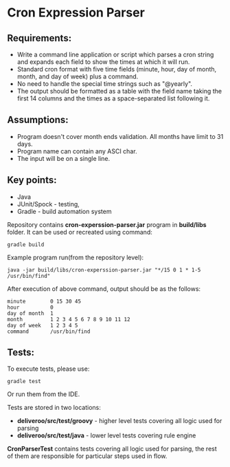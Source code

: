 # Cron Expression Parser

## Requirements:
- Write a command line application or script which parses a cron string and expands each field
  to show the times at which it will run. 
- Standard cron format with five time fields (minute, hour, day of
  month, month, and day of week) plus a command.
- No need to handle the special time strings such as "@yearly". 
- The output should be formatted as a table with the field name taking the first 14 columns and
  the times as a space-separated list following it.

## Assumptions:
- Program doesn't cover month ends validation. All months have limit to 31 days.
- Program name can contain any ASCI char.
- The input will be on a single line.

## Key points:
- Java
- JUnit/Spock - testing,
- Gradle - build automation system

Repository contains **cron-experssion-parser.jar** program in **build/libs** folder.
It can be used or recreated using command:
```
gradle build
```

Example program run(from the repository level):
```
java -jar build/libs/cron-experssion-parser.jar "*/15 0 1 * 1-5 /usr/bin/find" 
```

After execution of above command, output should be as the follows:
```
minute        0 15 30 45
hour          0
day of month  1
month         1 2 3 4 5 6 7 8 9 10 11 12
day of week   1 2 3 4 5
command       /usr/bin/find

```

## Tests:
To execute tests, please use:
```
gradle test
```
Or run them from the IDE. 

Tests are stored in two locations:
- **deliveroo/src/test/groovy** - higher level tests covering all logic used for parsing
- **deliveroo/src/test/java** - lower level tests covering rule engine

**CronParserTest** contains tests covering all logic used for parsing, the rest of them are 
responsible for particular steps used in flow.  
